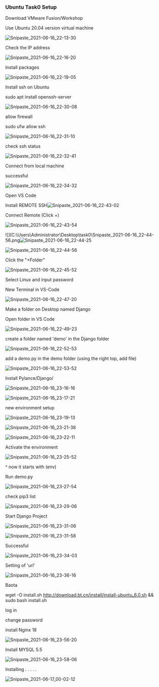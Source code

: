 ### Ubuntu Task0 Setup

Download VMware Fusion/Workshop

Use Ubuntu 20.04 version virtual machine

![Snipaste_2021-06-16_22-13-30](C:\Users\Administrator\Desktop\task0\Snipaste_2021-06-16_22-13-30.png)

Check the IP address

![Snipaste_2021-06-16_22-16-20](C:\Users\Administrator\Desktop\task0\Snipaste_2021-06-16_22-16-20.png)

Install packages

![Snipaste_2021-06-16_22-19-05](C:\Users\Administrator\Desktop\task0\Snipaste_2021-06-16_22-19-05.png)

Install ssh on Ubuntu

sudo apt install openssh-server

![Snipaste_2021-06-16_22-30-08](C:\Users\Administrator\Desktop\task0\Snipaste_2021-06-16_22-30-08.png)

allow firewall

sudo ufw allow ssh

![Snipaste_2021-06-16_22-31-10](C:\Users\Administrator\Desktop\task0\Snipaste_2021-06-16_22-31-10.png)

check ssh status

![Snipaste_2021-06-16_22-32-41](C:\Users\Administrator\Desktop\task0\Snipaste_2021-06-16_22-32-41.png)

Connect from local machine

successful

![Snipaste_2021-06-16_22-34-32](C:\Users\Administrator\Desktop\task0\Snipaste_2021-06-16_22-34-32.png)

Open VS Code

Install REMOTE SSH![Snipaste_2021-06-16_22-43-02](C:\Users\Administrator\Desktop\task0\Snipaste_2021-06-16_22-43-02.png)

Connect Remote (Click +)

![Snipaste_2021-06-16_22-43-54](C:\Users\Administrator\Desktop\task0\Snipaste_2021-06-16_22-43-54.png)

![](C:\Users\Administrator\Desktop\task0\Snipaste_2021-06-16_22-44-56.png![Snipaste_2021-06-16_22-44-25](C:\Users\Administrator\Desktop\task0\Snipaste_2021-06-16_22-44-25.png)

![Snipaste_2021-06-16_22-44-56](C:\Users\Administrator\Desktop\task0\Snipaste_2021-06-16_22-44-56.png)

Click the "+Folder"

![Snipaste_2021-06-16_22-45-52](C:\Users\Administrator\Desktop\task0\Snipaste_2021-06-16_22-45-52.png)

Select Linux and input password

New Terminal in VS-Code

![Snipaste_2021-06-16_22-47-20](C:\Users\Administrator\Desktop\task0\Snipaste_2021-06-16_22-47-20.png)



Make a folder on Desktop named Django

Open folder in VS Code

![Snipaste_2021-06-16_22-49-23](C:\Users\Administrator\Desktop\task0\Snipaste_2021-06-16_22-49-23.png)

create a folder named 'demo' in the Django folder

![Snipaste_2021-06-16_22-52-53](C:\Users\Administrator\Desktop\task0\Snipaste_2021-06-16_22-52-53.png)

add a demo.py in the demo folder (using the right top, add file)

![Snipaste_2021-06-16_22-53-52](C:\Users\Administrator\Desktop\task0\Snipaste_2021-06-16_22-53-52.png)

Install Pylance/Django/

![Snipaste_2021-06-16_23-16-16](C:\Users\Administrator\Desktop\task0\Snipaste_2021-06-16_23-16-16.png)

![Snipaste_2021-06-16_23-17-21](C:\Users\Administrator\Desktop\task0\Snipaste_2021-06-16_23-17-21.png)

new environment setup

![Snipaste_2021-06-16_23-19-13](C:\Users\Administrator\Desktop\task0\Snipaste_2021-06-16_23-19-13.png)

![Snipaste_2021-06-16_23-21-38](C:\Users\Administrator\Desktop\task0\Snipaste_2021-06-16_23-21-38.png)

![Snipaste_2021-06-16_23-22-11](C:\Users\Administrator\Desktop\task0\Snipaste_2021-06-16_23-22-11.png)

Activate the environment

![Snipaste_2021-06-16_23-25-52](C:\Users\Administrator\Desktop\task0\Snipaste_2021-06-16_23-25-52.png)

^ now it starts with (env)

Run demo.py

![Snipaste_2021-06-16_23-27-54](C:\Users\Administrator\Desktop\task0\Snipaste_2021-06-16_23-27-54.png)

check pip3 list

![Snipaste_2021-06-16_23-29-06](C:\Users\Administrator\Desktop\task0\Snipaste_2021-06-16_23-29-06.png)

Start Django Project

![Snipaste_2021-06-16_23-31-06](D:\Typora\Snipaste_2021-06-16_23-31-06.png)

![Snipaste_2021-06-16_23-31-58](C:\Users\Administrator\Desktop\task0\Snipaste_2021-06-16_23-31-58.png)

Successful

![Snipaste_2021-06-16_23-34-03](C:\Users\Administrator\Desktop\task0\Snipaste_2021-06-16_23-34-03.png)

Setting of 'url'

![Snipaste_2021-06-16_23-36-16](C:\Users\Administrator\Desktop\task0\Snipaste_2021-06-16_23-36-16.png)

Baota

wget -O install.sh http://download.bt.cn/install/install-ubuntu_6.0.sh && sudo bash install.sh



log in

change password 

install Nginx 18 

![Snipaste_2021-06-16_23-56-20](C:\Users\Administrator\Desktop\task0\Snipaste_2021-06-16_23-56-20.png)

Install MYSQL 5.5

![Snipaste_2021-06-16_23-58-06](C:\Users\Administrator\Desktop\task0\Snipaste_2021-06-16_23-58-06.png)

Installing . . . . .

![Snipaste_2021-06-17_00-02-12](C:\Users\Administrator\Desktop\task0\Snipaste_2021-06-17_00-02-12.png)